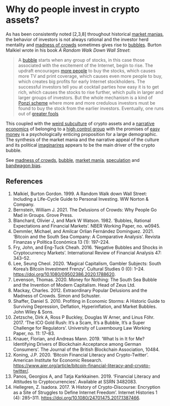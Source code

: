 # Why do people invest in crypto assets?
As has been consistently noted [2,3,8] throughout historical [market manias](../concepts/market-mania.md), the behavior of investors is not always rational and the investor herd mentality and [madness of crowds](../concepts/madness-crowds.md) sometimes gives rise to [bubbles](../concepts/bubble.md). Burton Malkiel wrote in his book *A Random Walk Down Wall Street*:

> A [bubble](../concepts/bubble.md) starts when any group of stocks, in this case those associated with the excitement of the Internet, begin to rise. The updraft encourages [more people](../concepts/bandwagon-bias.md) to buy the stocks, which causes more TV and print coverage, which causes even more people to buy, which creates big profits for early Internet stockholders. The successful investors tell you at cocktail parties how easy it is to get rich, which causes the stocks to rise further, which pulls in larger and larger groups of investors. But the whole mechanism is a kind of [Ponzi scheme](../concepts/ponzi-scheme.md) where more and more credulous investors must be found to buy the stock from the earlier investors. Eventually, one runs out of [greater fools](../concepts/greater-fool-theory.md)

This coupled with the [weird subculture](weird-culture.md) of crypto assets and a [narrative economics](../concepts/narrative-economics.md) of belonging to a [high control group](../concepts/high-control-group.md) with the promises of [easy money](../concepts/ponzi-scheme.md) is a psychologically enticing proposition for a large demographic. The synthesis of the market mania and the narrative appeal of the culture and its political [imaginarires](../concepts/narrative-economics.md) appears to be the main driver of the crypto bubble.

See [madness of crowds](../concepts/madness-crowds.md), [bubble](../concepts/bubble.md), [market mania](../concepts/market-mania.md), [speculation](../concepts/speculation.md) and [bandwagon bias](../concepts/bandwagon-bias.md).

## References
1. Malkiel, Burton Gordon. 1999. A Random Walk down Wall Street: Including a Life-Cycle Guide to Personal Investing. WW Norton & Company.
1. Bernstein, William J. 2021. The Delusions of Crowds: Why People Go Mad in Groups. Grove Press.
1. Blanchard, Olivier J, and Mark W Watson. 1982. ‘Bubbles, Rational Expectations and Financial Markets’. NBER Working Paper, no. w0945.
1. Demmler, Michael, and Amilcar Orlian Fernández Domínguez. 2021. ‘Bitcoin and the South Sea Company: A Comparative Analysis’. Revista Finanzas y Política Económica 13 (1): 197–224.
1. Fry, John, and Eng-Tuck Cheah. 2016. ‘Negative Bubbles and Shocks in Cryptocurrency Markets’. International Review of Financial Analysis 47: 343–52.
1. Lee, Seung Cheol. 2020. ‘Magical Capitalism, Gambler Subjects: South Korea’s Bitcoin Investment Frenzy’. Cultural Studies 0 (0): 1–24. https://doi.org/10.1080/09502386.2020.1788620.
1. Levenson, Thomas. 2020. Money for Nothing: The South Sea Bubble and the Invention of Modern Capitalism. Head of Zeus Ltd.
1. Mackay, Charles. 2012. Extraordinary Popular Delusions and the Madness of Crowds. Simon and Schuster.
1. Shaffer, Daniel S. 2010. Profiting in Economic Storms: A Historic Guide to Surviving Depression, Deflation, Hyperinflation, and Market Bubbles. John Wiley & Sons.
1. Zetzsche, Dirk A, Ross P Buckley, Douglas W Arner, and Linus Föhr. 2017. ‘The ICO Gold Rush: It’s a Scam, It’s a Bubble, It’s a Super Challenge for Regulators’. University of Luxembourg Law Working Paper, no. 11: 17–83.
1. Knauer, Florian, and Andreas Mann. 2019. ‘What Is in It for Me? Identifying Drivers of Blockchain Acceptance among German Consumers’. The Journal of the British Blockchain Association, 10484.
1. Koning, J.P. 2020. ‘Bitcoin Financial Literacy and Crypto-Twitter’. American Institute for Economic Research. https://www.aier.org/article/bitcoin-financial-literacy-and-crypto-twitter/.
1. Panos, Georgios A, and Tatja Karkkainen. 2019. ‘Financial Literacy and Attitudes to Cryptocurrencies’. Available at SSRN 3482083.
1. Hellegren, Z. Isadora. 2017. ‘A History of Crypto-Discourse: Encryption as a Site of Struggles to Define Internet Freedom’. Internet Histories 1 (4): 285–311. https://doi.org/10.1080/24701475.2017.1387466.